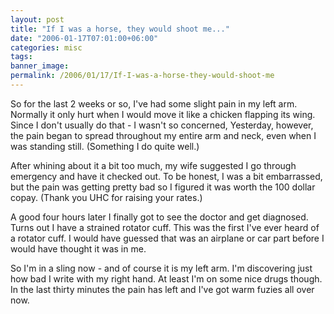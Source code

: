 ```yaml
---
layout: post
title: "If I was a horse, they would shoot me..."
date: "2006-01-17T07:01:00+06:00"
categories: misc 
tags: 
banner_image: 
permalink: /2006/01/17/If-I-was-a-horse-they-would-shoot-me
---
```


So for the last 2 weeks or so, I've had some slight pain in my left arm. Normally it only hurt when I would move it like a chicken flapping its wing. Since I don't usually do that - I wasn't so concerned, Yesterday, however, the pain began to spread throughout my entire arm and neck, even when I was standing still. (Something I do quite well.)

After whining about it a bit too much, my wife suggested I go through emergency and have it checked out. To be honest, I was a bit embarrassed, but the pain was getting pretty bad so I figured it was worth the 100 dollar copay. (Thank you UHC for raising your rates.) 

A good four hours later I finally got to see the doctor and get diagnosed. Turns out I have a strained rotator cuff. This was the first I've ever heard of a rotator cuff. I would have guessed that was an airplane or car part before I would have thought it was in me. 

So I'm in a sling now - and of course it is my left arm. I'm discovering just how bad I write with my right hand. At least I'm on some nice drugs though. In the last thirty minutes the pain has left and I've got warm fuzies all over now.